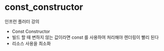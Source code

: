 # const_constructor

인프런 플러터 강의
 - Const Constructor
 - 빌드 할 때 변하지 않는 값이라면 const 를 사용하여 처리해야 렌더링이 빨리 된다
 - 리소스 사용을 최소화